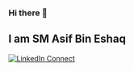 ### Hi there 👋
## I am SM Asif Bin Eshaq
[![LinkedIn Connect](https://img.shields.io/badge/%20-Connect-black?color=14171A&labelColor=212121&logo=linkedin&logoColor=ffcc80)](https://www.linkedin.com/in/asifeshaq/)

